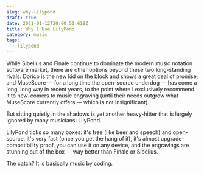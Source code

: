 ```yaml
---
slug: why-lilypond
draft: true
date: 2021-01-12T20:00:51.618Z
title: Why I Use LilyPond
category: music
tags:
  - lilypond
---
```

While Sibelius and Finale continue to dominate the modern music notation software market, there are other options beyond these two long-standing rivals. Dorico is the new kid on the block and shows a great deal of promise; and MuseScore — for a long time the open-source underdog — has come a long, long way in recent years, to the point where I exclusively recommend it to new-comers to music engraving (until their needs outgrow what MuseScore currently offers — which is not insignificant).

But sitting quietly in the shadows is yet another heavy-hitter that is largely ignored by many musicians: LilyPond.

LilyPond ticks so many boxes: it's free (like beer and speech) and open-source, it's very fast (once you get the hang of it), it's almost upgrade-compatibility proof, you can use it on any device, and the engravings are stunning out of the box — way better than Finale or Sibelius.

The catch? It is basically music by coding.

